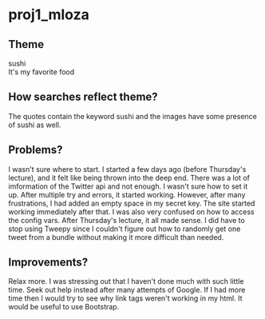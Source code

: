 # proj1_mloza

## Theme 
sushi  
It's my favorite food  

## How searches reflect theme?
The quotes contain the keyword sushi and the images have some presence of sushi as well.  

## Problems?
I wasn't sure where to start. I started a few days ago (before Thursday's lecture), and it felt like being thrown into the deep end. 
There was a lot of imformation of the Twitter api and not enough. I wasn't sure how to set it up. After multiple try and errors, it started working.
However, after many frustrations, I had added an empty space in my secret key. The site started working immediately after that.
I was also very confused on how to access the config vars.
After Thursday's lecture, it all made sense. I did have to stop using Tweepy since I couldn't figure out how to randomly get one tweet from a bundle 
without making it more difficult than needed. 

## Improvements?
Relax more. I was stressing out that I haven't done much with such little time. Seek out help instead after many attempts of Google. If I had more time 
then I would try to see why link tags weren't working in my html. It would be useful to use Bootstrap.  